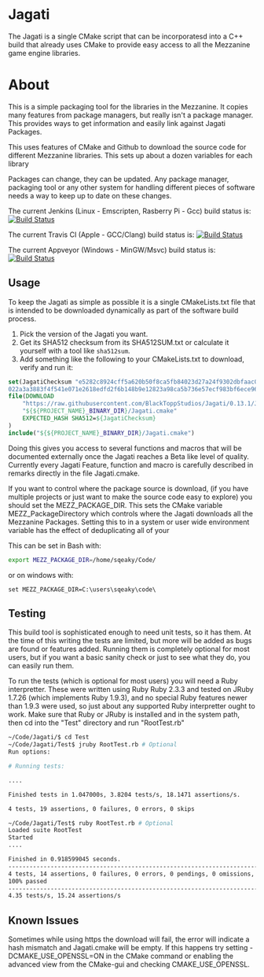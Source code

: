 # Jagati

The Jagati is a single CMake script that can be incorporatesd into a C++ build that already uses CMake to provide easy
access to all the Mezzanine game engine libraries.

# About

This is a simple packaging tool for the libraries in the Mezzanine. It copies many features from package managers, but
really isn't a package manager. This provides ways to get information and easily link against Jagati Packages.

This uses features of CMake and Github to download the source code for different Mezzanine libraries. This sets up
about a dozen variables for each library

Packages can change, they can be updated. Any package manager, packaging tool or any other system for handling
different pieces of software needs a way to keep up to date on these changes.

The current Jenkins (Linux - Emscripten, Rasberry Pi - Gcc) build status is:
[![Build Status](http://blacktopp.ddns.net:8080/job/Jagati/badge/icon)](http://blacktopp.ddns.net:8080/job/Jagati/)

The current Travis CI (Apple - GCC/Clang) build status is:
[![Build Status](https://travis-ci.org/BlackToppStudios/Jagati.svg?branch=master)](https://travis-ci.org/BlackToppStudios/Jagati)

The current Appveyor (Windows - MinGW/Msvc) build status is:
[![Build Status](https://ci.appveyor.com/api/projects/status/github/BlackToppStudios/Jagati?branch=master&svg=true)](https://ci.appveyor.com/project/Sqeaky/Jagati)

## Usage 

To keep the Jagati as simple as possible it is a single CMakeLists.txt file that is intended to be downloaded
dynamically as part of the software build process.

1. Pick the version of the Jagati you want.
2. Get its SHA512 checksum from its SHA512SUM.txt or calculate it yourself with a tool like `sha512sum`.
3. Add something like the following to your CMakeLists.txt to download, verify and run it:

```CMake
set(JagatiChecksum "e5282c8924cff5a620b50f8ca5fb84023d27a24f9302dbfaac055b\
022a3a3883f4f541e071e2618edfd2f6b148b9e12823a98ca5b736e57ecf983bf6ece96de2")
file(DOWNLOAD
    "https://raw.githubusercontent.com/BlackToppStudios/Jagati/0.13.1/Jagati.cmake"
    "${${PROJECT_NAME}_BINARY_DIR}/Jagati.cmake"
    EXPECTED_HASH SHA512=${JagatiChecksum}
)
include("${${PROJECT_NAME}_BINARY_DIR}/Jagati.cmake")
```

Doing this gives you access to several functions and macros that will be documented externally once the Jagati
reaches a Beta like level of quality. Currently every Jagati Feature, function and macro is carefully described
in remarks directly in the file Jagati.cmake.

If you want to control where the package source is download, (if you have multiple projects or just want to make the
source code easy to explore) you should set the MEZZ_PACKAGE_DIR. This sets the CMake variable MEZZ_PackageDirectory
which controls where the Jagati downloads all the Mezzanine Packages. Setting this to in a system or user wide
environment variable has the effect of deduplicating all of your 

This can be set in Bash with:

```Bash
export MEZZ_PACKAGE_DIR=/home/sqeaky/Code/
```

or on windows with:
```Batch
set MEZZ_PACKAGE_DIR=C:\users\sqeaky\code\
```

## Testing

This build tool is sophisticated enough to need unit tests, so it has them. At the time of this writing the tests are
limited, but more will be added as bugs are found or features added. Running them is completely optional for most users,
but if you want a basic sanity check or just to see what they do, you can easily run them. 

To run the tests (which is optional for most users) you will need a Ruby interpretter. These were written using Ruby
Ruby 2.3.3 and tested on JRuby 1.7.26 (which implements Ruby 1.9.3), and no special Ruby features newer than 1.9.3 were
used, so just about any supported Ruby interpretter ought to work. Make sure that Ruby or JRuby is installed and in the
system path, then cd into the "Test" directory and run "RootTest.rb"

```Bash
~/Code/Jagati/$ cd Test
~/Code/Jagati/Test$ jruby RootTest.rb # Optional
Run options: 

# Running tests:

....

Finished tests in 1.047000s, 3.8204 tests/s, 18.1471 assertions/s.

4 tests, 19 assertions, 0 failures, 0 errors, 0 skips

~/Code/Jagati/Test$ ruby RootTest.rb # Optional
Loaded suite RootTest
Started
....

Finished in 0.918599045 seconds.
---------------------------------------------------------------------------------------------------------------------------------------------------------------------------------------------------------------
4 tests, 14 assertions, 0 failures, 0 errors, 0 pendings, 0 omissions, 0 notifications
100% passed
---------------------------------------------------------------------------------------------------------------------------------------------------------------------------------------------------------------
4.35 tests/s, 15.24 assertions/s
```

## Known Issues

Sometimes while using https the download will fail, the error will indicate a hash mismatch and Jagati.cmake will be
empty. If this happens try setting -DCMAKE_USE_OPENSSL=ON in the CMake command or enabling the advanced view from the
CMake-gui and checking CMAKE_USE_OPENSSL.
